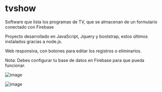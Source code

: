 # tvshow
Software que lista los programas de TV, que se almacenan de un formulario conectado con Firebase

Proyecto desarrollado en JavaScript, Jquery y bootstrap, estos últimos instalados gracias a node.js.

Web responsiva, con botones para editar los registros o eliminarlos.

Nota: Debes configurar tu base de datos en Firebase para que pueda funcionar. 

![image](https://user-images.githubusercontent.com/73005797/112849634-a34e5c00-907f-11eb-866c-2229651f19cf.png)

![image](https://user-images.githubusercontent.com/73005797/112849750-bcefa380-907f-11eb-89cc-9af6d0484d13.png)
